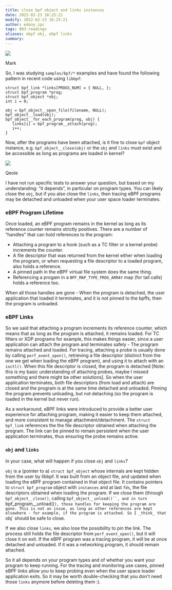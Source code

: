 ```yaml
---
title: close bpf object and links instances
date: 2022-02-23 16:25:21
modify: 2022-02-23 16:25:21
author: edony.zpc
tags: 003-readings
aliases: ebpf obj, ebpf links
summary: 
---
```


![](https://www.gravatar.com/avatar/f2c009cb225b8ecee8de486630c37225?s=64&d=identicon&r=PG)

Mark

So, I was studying `samples/bpf/*` examples and have found the following pattern in recent code using `libbpf`:

```
struct bpf_link *links[PROGS_NUM] = { NULL, };
struct bpf_program *prog;
struct bpf_object *obj;
int i = 0;

obj = bpf_object__open_file(filename, NULL);
bpf_object__load(obj);
bpf_object__for_each_program(prog, obj) {
   links[i] = bpf_program__attach(prog);
   i++;
}
```

Now, after the programs have been attached, is it fine to close `bpf` object instance, e.g. `bpf_object__close(obj)` or the `obj` and `links` must exist and be accessible as long as programs are loaded in kernel?

![](https://i.stack.imgur.com/078Ob.jpg?s=64&g=1)

Qeole

I have not run specific tests to answer your question, but based on my understanding: “it depends”, in particular on program types. You can likely close the `obj`, but if you also close the `links`, then tracing eBPF programs may be detached and unloaded when your user space loader terminates.

### eBPF Program Lifetime

Once loaded, an eBPF program remains in the kernel as long as its reference counter remains strictly positives. There are a number of “handles” that can hold references to the program:

*   Attaching a program to a hook (such as a TC filter or a kernel probe) increments the counter.
*   A file descriptor that was returned from the kernel either when loading the program, or when requesting a file descriptor to a loaded program, also holds a reference.
*   A pinned path in the eBPF virtual file system does the same thing.
*   Referencing a progam in a `BPF_MAP_TYPE_PROG_ARRAY` map (for tail calls) holds a reference too.

When all those handles are gone - When the program is detached, the user application that loaded it terminates, and it is not pinned to the bpffs, then the program is unloaded.

### eBPF Links

So we said that attaching a program increments its reference counter, which means that as long as the program is attached, it remains loaded. For TC filters or XDP programs for example, this makes things easier, since a user application can attach the program and terminates safely - The program remains attached and loaded. For tracing, attaching a probe is usually done by calling `perf_event_open()`, retrieving a file descriptor (distinct from the one we get when loading the eBPF program), and using it to attach with an `ioctl()`. When this file descriptor is closed, the program is detached [Note: this is my basic understanding of attaching probes, maybe I missed something and there might be other solutions]. So when the user application terminates, both file descriptors (from load and attach) are closed and the program is at the same time detached and unloaded. Pinning the program prevents unloading, but not detaching (so the program is loaded in the kernel but never run).

As a workaround, eBPF links were introduced to provide a better user experience for attaching program, making it easier to keep them attached, and more consistent to manage attachment/detachment. The `struct bpf_link` references the the file descriptor obtained when attaching the program. The link can be pinned to remain persistent when the user application terminates, thus ensuring the probe remains active.

### `obj` and `links`

In your case, what will happen if you close `obj` and `links`?

`obj` is a (pointer to a) `struct bpf_object` whose internals are kept hidden from the user by libbpf. It was built from an object file, and updated when loading the eBPF program contained in that object file. It contains pointers to `struct bpf_program` object with `instances` and at last `fds`, the file descriptors obtained when loading the program. If we close them (through `bpf_object__close()`, calling `bpf_object__unload()``, and in turn` bpf_program__unload()`), those handles for keeping the program are gone. This is not an issue, as long as other references are kept elsewhere - for example, if the program is attached. So I _think_ that` obj` should be safe to close.

If we also close `links`, we also lose the possibility to pin the link. The process still holds the file descriptor from `perf_event_open()`, but it will close it on exit. If the eBPF program was a tracing program, it will be at once detached and unloaded. If it was a networking program, it should remain attached.

So it all depends on your program types and of whether you want your program to keep running. For the tracing and monitoring use cases, pinned eBPF links allow you to keep probing even when the user space loader application exits. So it may be worth double-checking that you don't need those `links` anymore before deleting them :).